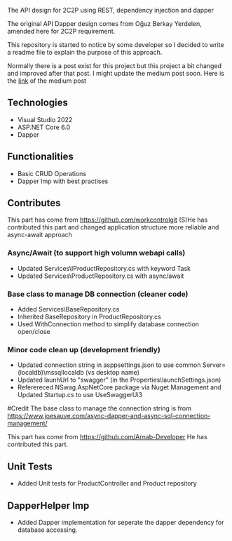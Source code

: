 The API design for 2C2P using REST, dependency injection and dapper

The original API Dapper design comes from Oğuz Berkay Yerdelen, amended here for 2C2P requirement.

This repository is started to notice by some developer so I decided to write a readme file to explain the purpose of this approach.

Normally there is a post exist for this project but this project a bit changed and improved after that post. I might update the medium post soon. Here is the [link](https://medium.com/@berkayyerdelen/building-restful-api-with-dapper-and-asp-net-core-37e6d9d1bdda) of the medium post

## Technologies
* Visual Studio 2022
* ASP.NET Core 6.0
* Dapper

## Functionalities
- Basic CRUD Operations 
- Dapper Imp with best practises

## Contributes
This part has come from https://github.com/workcontrolgit (S)He has contributed this part and changed application structure more reliable and async-await approach

### Async/Await (to support high volumn webapi calls)
- Updated Services\IProductRepository.cs with keyword Task
- Updated Services\ProductRepository.cs with async/await

### Base class to manage DB connection (cleaner code)
- Added Services\BaseRepository.cs 
- Inherited BaseRepository in ProductRepository.cs
- Used WithConnection method to simplify database connection open/close

### Minor code clean up (development friendly)
- Updated connection string in asppsettings.json to use common Server=(localdb)\\mssqllocaldb (vs desktop name)
- Updated launhUrl to "swagger" (in the Properties\launchSettings.json)
- Referereced NSwag.AspNetCore package via Nuget Management and Updated Startup.cs to use UseSwaggerUi3

#Credit
The base class to manage the connection string is from https://www.joesauve.com/async-dapper-and-async-sql-connection-management/

This part has come from https://github.com/Arnab-Developer He has contributed this part.


## Unit Tests
- Added Unit tests for ProductController and Product repository

## DapperHelper Imp
- Added Dapper implementation for seperate the dapper dependency for database accessing.
